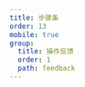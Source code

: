 ```yaml
---
title: 步骤条
order: 13
mobile: true
group:
  title: 操作反馈
  order: 1
  path: feedback
---
```


<code src="../demo/Steps.jsx"></code>
<API src="../src/Steps.tsx"></API>
